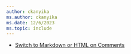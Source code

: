 ```yaml
---
author: ckanyika
ms.author: ckanyika
ms.date: 12/6/2023
ms.topic: include
---
```


- [Switch to Markdown or HTML on Comments](#switch-to-markdown-or-html-on-comments)